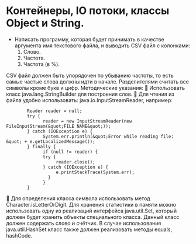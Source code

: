 # Контейнеры, IO потоки, классы Object и String.

* Написать программу, которая будет принимать в качестве аргумента имя текстового файла,
и выводить CSV файл  с колонками:
  1. Слово.
  2. Частота.
  3. Частота (в %).

CSV файл должен быть упорядочен по убыванию частоты, то есть самые частые слова
должны идти в начале. Разделителями считать все символы кроме букв и цифр.
Методические указания:
 Использовать класс java.lang.StringBuilder для построения слов.
 Для чтения из файла удобно использовать: java.io.InputStreamReader, например:
    
            Reader reader = null;
            try {
                  reader = new InputStreamReader(new FileInputStream(&quot;FILE NAME&quot;));
            } catch (IOException e) {
                  System.err.println(&quot;Error while reading file: &quot; + e.getLocalizedMessage());
            } finally {
                  if (null != reader) {
                  try {
                       reader.close();
                  } catch (IOException e) {
                       e.printStackTrace(System.err);
                    }
                  }
            }
         
 Для определения класса символа использовать метод Character.isLetterOrDigit. Для
хранения статистики в памяти можно использовать одну из реализаций интерфейса
java.util.Set, который должен будет хранить объекты специального класса. Данный
класс должен содержать слово и счётчик. В случае использования java.util.HashSet
класс также должен реализовать методы equals, hashCode.
